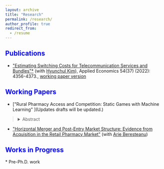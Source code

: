 ```yaml
---
layout: archive
title: "Research"
permalink: /research/
author_profile: true
redirect_from:
  - /resume
---
```

 
<span style="color:blue">Publications</span>
---

- ["Estimating Switching Costs for Telecommunication Services and Bundles"*](https://www.tandfonline.com/doi/full/10.1080/00036846.2022.2030046) (with [Hyunchul Kim](https://hyunkimecon.github.io/)), Applied Economics 54(37) (2022): 4356-4373., [working paper version](https://papers.ssrn.com/sol3/papers.cfm?abstract_id=3787321)

<span style="color:blue">Working Papers</span>
---

-  ["Rural Pharmacy Access and Competition: Static Games with Machine Learning" ](Updates drafts will be updated.)

> <details><summary>Abstract</summary> This paper provides the first empirical evidence for the impact of the entry of chain pharmacies on competition,  market structure, and pharmacy access in rural towns. Using a detailed panel dataset spanning 2000-2019 in the Midwestern United States, I document that the entries of new chain pharmacies in urban towns have led to a large decline in the number of independent pharmacies from nearby rural towns. These industry shifts contribute to a decrease in pharmacy access in rural towns, especially in towns where over 20 percent of the population is aged 65 or older. To decompose the competition effects from chain pharmacies and rival independent pharmacies, I utilize existing static game models. To allow for a data-driven selection of many market characteristics in pharmacy profits, I incorporate double/debiased machine learning (DML) into the estimation of static games and provide valid inferences.  By leveraging the predictive performance of machine learning estimators, I find that the impact of a rival independent pharmacy on profit is 50 percent greater than that implied by existing models. In rural towns with a high elderly population ratio, the estimated model shows that chain pharmacy entries could explain 40 percent of the closures of independent pharmacies between 2000 and 2019. A subsidy policy counterfactual simulation shows that 16 percent of rural towns previously identified as having limited pharmacy access would no longer be categorized as such.

- ["Horizontal Merger and Post-Entry Market Structure: Evidence from Acquisition in the Retail Pharmacy Market"](https://www.dropbox.com/scl/fi/dg5sh8mn1cdzk8zk9bycz/Horizontal_Merger_and_Post_Entries.pdf?rlkey=xl1llhu4b818os6b1vje91mt5&dl=0) (with [Arie Beresteanu](https://sites.pitt.edu/~arie/))

<span style="color:blue">Works in Progress</span>
---


\* Pre-Ph.D. work

